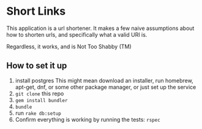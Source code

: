 # Short Links

This application is a url shortener. It makes a few naive assumptions about how to shorten urls, and specifically what a valid URI is.

Regardless, it works, and is Not Too Shabby (TM)

## How to set it up

1. install postgres
  This might mean download an installer, run homebrew, apt-get, dnf, or some other package manager, or just set up the service
2. `git clone` this repo
3. `gem install bundler`
4. `bundle`
5. run `rake db:setup`
6. Confirm everything is working by running the tests: `rspec`
